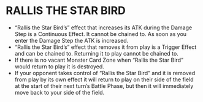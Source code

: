 
# RALLIS THE STAR BIRD

*   “Rallis the Star Bird’s” effect that increases its ATK during the Damage Step is a Continuous Effect. It cannot be chained to. As soon as you enter the Damage Step the ATK is increased.
*   “Rallis the Star Bird’s” effect that removes it from play is a Trigger Effect and can be chained to. Returning it to play cannot be chained to.
*   If there is no vacant Monster Card Zone when “Rallis the Star Bird” would return to play it is destroyed.
*   If your opponent takes control of “Rallis the Star Bird” and it is removed from play by its own effect it will return to play on their side of the field at the start of their next turn’s Battle Phase, but then it will immediately move back to your side of the field.

  